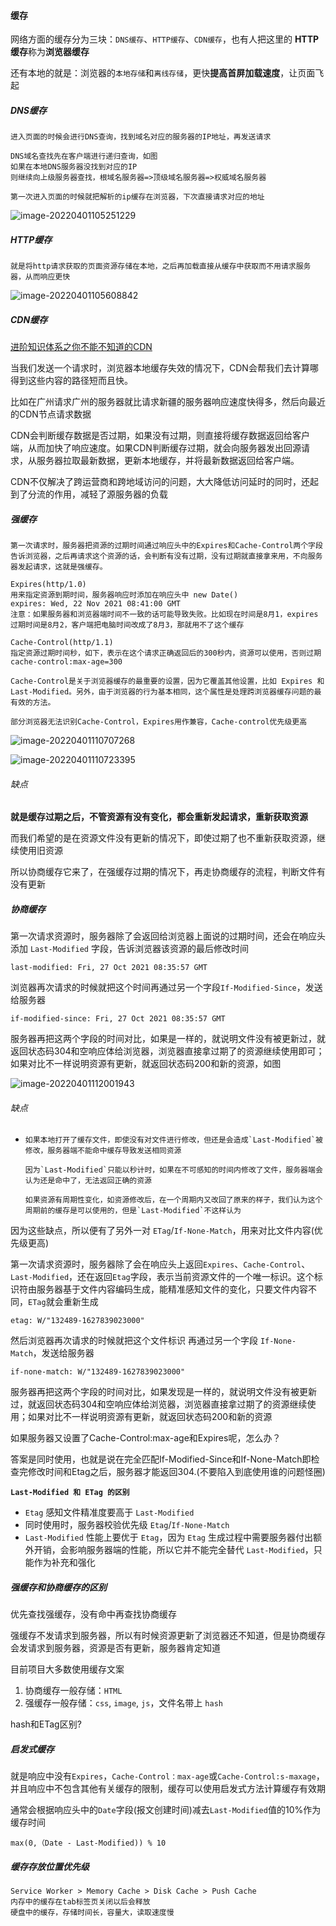 #### 缓存

网络方面的缓存分为三块：`DNS缓存`、`HTTP缓存`、`CDN缓存`，也有人把这里的 **HTTP 缓存**称为**浏览器缓存**

还有本地的就是：浏览器的`本地存储`和`离线存储`，更快**提高首屏加载速度**，让页面飞起

##### DNS缓存

```
进入页面的时候会进行DNS查询，找到域名对应的服务器的IP地址，再发送请求

DNS域名查找先在客户端进行递归查询，如图
如果在本地DNS服务器没找到对应的IP
则继续向上级服务器查找，根域名服务器=>顶级域名服务器=>权威域名服务器

第一次进入页面的时候就把解析的ip缓存在浏览器，下次直接请求对应的地址
```

![image-20220401105251229](.\image\image-20220401105251229.png)

##### HTTP缓存

```
就是将http请求获取的页面资源存储在本地，之后再加载直接从缓存中获取而不用请求服务器，从而响应更快
```

![image-20220401105608842](.\image\image-20220401105608842.png)

##### CDN缓存

[进阶知识体系之你不能不知道的CDN](https://juejin.cn/post/6985816725098856479)

当我们发送一个请求时，浏览器本地缓存失效的情况下，CDN会帮我们去计算哪得到这些内容的路径短而且快。

比如在广州请求广州的服务器就比请求新疆的服务器响应速度快得多，然后向最近的CDN节点请求数据

CDN会判断缓存数据是否过期，如果没有过期，则直接将缓存数据返回给客户端，从而加快了响应速度。如果CDN判断缓存过期，就会向服务器发出回源请求，从服务器拉取最新数据，更新本地缓存，并将最新数据返回给客户端。

CDN不仅解决了跨运营商和跨地域访问的问题，大大降低访问延时的同时，还起到了分流的作用，减轻了源服务器的负载

##### 强缓存

```
第一次请求时，服务器把资源的过期时间通过响应头中的Expires和Cache-Control两个字段告诉浏览器，之后再请求这个资源的话，会判断有没有过期，没有过期就直接拿来用，不向服务器发起请求，这就是强缓存。

Expires(http/1.0)
用来指定资源到期时间，服务器响应时添加在响应头中 new Date()
expires: Wed, 22 Nov 2021 08:41:00 GMT
注意：如果服务器和浏览器端时间不一致的话可能导致失败。比如现在时间是8月1，expires过期时间是8月2，客户端把电脑时间改成了8月3，那就用不了这个缓存

Cache-Control(http/1.1)
指定资源过期时间秒，如下，表示在这个请求正确返回后的300秒内，资源可以使用，否则过期
cache-control:max-age=300

Cache-Control是关于浏览器缓存的最重要的设置，因为它覆盖其他设置，比如 Expires 和 Last-Modified。另外，由于浏览器的行为基本相同，这个属性是处理跨浏览器缓存问题的最有效的方法。

部分浏览器无法识别Cache-Control，Expires用作兼容，Cache-control优先级更高
```

![image-20220401110707268](.\image\image-20220401110707268.png)

![image-20220401110723395](.\image\image-20220401110723395.png)

###### 缺点

**就是缓存过期之后，不管资源有没有变化，都会重新发起请求，重新获取资源**

而我们希望的是在资源文件没有更新的情况下，即使过期了也不重新获取资源，继续使用旧资源

所以协商缓存它来了，在强缓存过期的情况下，再走协商缓存的流程，判断文件有没有更新

##### 协商缓存

第一次请求资源时，服务器除了会返回给浏览器上面说的过期时间，还会在响应头添加 `Last-Modified` 字段，告诉浏览器该资源的最后修改时间

```
last-modified: Fri, 27 Oct 2021 08:35:57 GMT
```

浏览器再次请求的时候就把这个时间再通过另一个字段`If-Modified-Since`，发送给服务器

```
if-modified-since: Fri, 27 Oct 2021 08:35:57 GMT
```

服务器再把这两个字段的时间对比，如果是一样的，就说明文件没有被更新过，就返回状态码304和空响应体给浏览器，浏览器直接拿过期了的资源继续使用即可；如果对比不一样说明资源有更新，就返回状态码200和新的资源，如图

![image-20220401112001943](.\image\image-20220401112001943.png)

###### 缺点

- ```
  如果本地打开了缓存文件，即使没有对文件进行修改，但还是会造成`Last-Modified`被修改，服务器端不能命中缓存导致发送相同资源
  
  因为`Last-Modified`只能以秒计时，如果在不可感知的时间内修改了文件，服务器端会认为还是命中了，无法返回正确的资源
  
  如果资源有周期性变化，如资源修改后，在一个周期内又改回了原来的样子，我们认为这个周期前的缓存是可以使用的，但是`Last-Modified`不这样认为
  ```

  

因为这些缺点，所以便有了另外一对 `ETag`/`If-None-Match`，用来对比文件内容(优先级更高)

第一次请求资源时，服务器除了会在响应头上返回`Expires`、`Cache-Control`、`Last-Modified`，还在返回`Etag`字段，表示当前资源文件的一个唯一标识。这个标识符由服务器基于文件内容编码生成，能精准感知文件的变化，只要文件内容不同，`ETag`就会重新生成

```
etag: W/"132489-1627839023000"
```

然后浏览器再次请求的时候就把这个文件标识 再通过另一个字段 `If-None-Match`，发送给服务器

```
if-none-match: W/"132489-1627839023000"
```

服务器再把这两个字段的时间对比，如果发现是一样的，就说明文件没有被更新过，就返回状态码304和空响应体给浏览器，浏览器直接拿过期了的资源继续使用；如果对比不一样说明资源有更新，就返回状态码200和新的资源

如果服务器又设置了Cache-Control:max-age和Expires呢，怎么办？

答案是同时使用，也就是说在完全匹配If-Modified-Since和If-None-Match即检查完修改时间和Etag之后，服务器才能返回304.(不要陷入到底使用谁的问题怪圈)



**`Last-Modified 和 ETag 的区别`**

- `Etag` 感知文件精准度要高于 `Last-Modified`
- 同时使用时，服务器校验优先级 `Etag`/`If-None-Match`
- `Last-Modified` 性能上要优于 `Etag`，因为 `Etag` 生成过程中需要服务器付出额外开销，会影响服务器端的性能，所以它并不能完全替代 `Last-Modified`，只能作为补充和强化

##### 强缓存和协商缓存的区别

优先查找强缓存，没有命中再查找协商缓存

强缓存不发请求到服务器，所以有时候资源更新了浏览器还不知道，但是协商缓存会发请求到服务器，资源是否有更新，服务器肯定知道

目前项目大多数使用缓存文案

1. 协商缓存一般存储：`HTML`
2. 强缓存一般存储：`css`, `image`, `js`，文件名带上 `hash`

hash和ETag区别?

##### 启发式缓存

就是响应中没有`Expires`，`Cache-Control：max-age`或`Cache-Control:s-maxage`，并且响应中不包含其他有关缓存的限制，缓存可以使用启发式方法计算缓存有效期

通常会根据响应头中的`Date`字段(报文创建时间)减去`Last-Modified`值的10%作为缓存时间

```
max(0,（Date - Last-Modified)) % 10
```

##### 缓存存放位置优先级

```
Service Worker > Memory Cache > Disk Cache > Push Cache
内存中的缓存在tab标签页关闭以后会释放
硬盘中的缓存，存储时间长，容量大，读取速度慢
```

